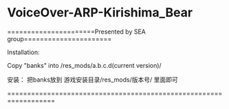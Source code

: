 ﻿# VoiceOver-ARP-Kirishima_Bear

======================Presented by SEA group======================



Installation: 

Copy "banks" into /res_mods/a.b.c.d(current version)/


安装：
把banks放到
游戏安装目录/res_mods/版本号/ 
里面即可

==================================================================